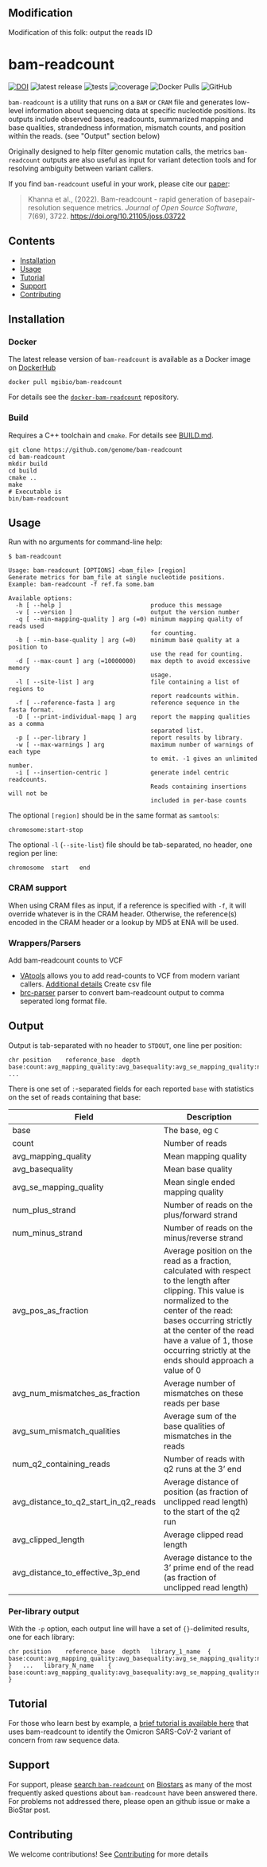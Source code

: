## Modification
Modification of this folk: output the reads ID

bam-readcount
=============

[![DOI](https://joss.theoj.org/papers/10.21105/joss.03722/status.svg)](https://doi.org/10.21105/joss.03722)
![latest release](https://img.shields.io/github/v/release/genome/bam-readcount)
![tests](https://github.com/seqfu/bam-readcount/actions/workflows/tests.yml/badge.svg?branch=samtools-1.10)
![coverage](https://coveralls.io/repos/seqfu/bam-readcount/badge.svg?branch=samtools-1.10&service=github)
![Docker Pulls](https://img.shields.io/docker/pulls/mgibio/bam-readcount?style=plastic)
![GitHub](https://img.shields.io/github/license/genome/bam-readcount)  


`bam-readcount` is a utility that runs on a `BAM` or `CRAM` file and generates low-level information about
sequencing data at specific nucleotide positions. Its outputs include observed bases,
readcounts, summarized mapping and base qualities, strandedness information, 
mismatch counts, and position within the reads. (see "Output" section below)

Originally designed to help filter genomic mutation calls, the metrics `bam-readcount` outputs 
are also useful as input for variant detection tools and for resolving ambiguity between
variant callers.

If you find `bam-readcount` useful in your work, please cite our [paper](https://doi.org/10.21105/joss.03722):

> Khanna et al., (2022). Bam-readcount - rapid generation of basepair-resolution sequence metrics. _Journal of Open Source Software_, 7(69), 3722. https://doi.org/10.21105/joss.03722

Contents
---------
 * [Installation](#installation)
 * [Usage](#usage)
 * [Tutorial](#tutorial)
 * [Support](#support)
 * [Contributing](#contributing)


Installation
------------

### Docker

The latest release version of `bam-readcount` is available as a Docker image
on [DockerHub](https://hub.docker.com/r/mgibio/bam-readcount)

    docker pull mgibio/bam-readcount

For details see the 
[`docker-bam-readcount`](https://github.com/genome/docker-bam-readcount)
repository. 


### Build

Requires a C++ toolchain and `cmake`. For details see
[BUILD.md](BUILD.md). 

    git clone https://github.com/genome/bam-readcount 
    cd bam-readcount
    mkdir build
    cd build
    cmake ..
    make
    # Executable is
    bin/bam-readcount


Usage
-----

Run with no arguments for command-line help:

    $ bam-readcount

    Usage: bam-readcount [OPTIONS] <bam_file> [region]
    Generate metrics for bam_file at single nucleotide positions.
    Example: bam-readcount -f ref.fa some.bam

    Available options:
      -h [ --help ]                         produce this message
      -v [ --version ]                      output the version number
      -q [ --min-mapping-quality ] arg (=0) minimum mapping quality of reads used
                                            for counting.
      -b [ --min-base-quality ] arg (=0)    minimum base quality at a position to
                                            use the read for counting.
      -d [ --max-count ] arg (=10000000)    max depth to avoid excessive memory
                                            usage.
      -l [ --site-list ] arg                file containing a list of regions to
                                            report readcounts within.
      -f [ --reference-fasta ] arg          reference sequence in the fasta format.
      -D [ --print-individual-mapq ] arg    report the mapping qualities as a comma
                                            separated list.
      -p [ --per-library ]                  report results by library.
      -w [ --max-warnings ] arg             maximum number of warnings of each type
                                            to emit. -1 gives an unlimited number.
      -i [ --insertion-centric ]            generate indel centric readcounts.
                                            Reads containing insertions will not be
                                            included in per-base counts

The optional `[region]` should be in the same format as `samtools`:

    chromosome:start-stop

The optional `-l` (`--site-list`) file should be tab-separated, no
header, one region per line:

    chromosome	start	end


### CRAM support

When using CRAM files as input, if a reference is specified with `-f`, it will override whatever is in
the CRAM header. Otherwise, the reference(s) encoded in the CRAM header or a lookup by
MD5 at ENA will be used.

### Wrappers/Parsers

Add bam-readcount counts to VCF
 - [VAtools](https://github.com/griffithlab/VAtools/blob/master/vatools/vcf_readcount_annotator.py) allows you to add read-counts to VCF from modern variant callers. [Additional details](https://vatools.readthedocs.io/en/latest/vcf_readcount_annotator.html)
Create csv file
 - [brc-parser](https://github.com/sridhar0605/brc-parser) parser to convert bam-readcount output to comma seperated long format file.

Output
------

Output is tab-separated with no header to `STDOUT`, one line per
position:

    chr	position	reference_base	depth	base:count:avg_mapping_quality:avg_basequality:avg_se_mapping_quality:num_plus_strand:num_minus_strand:avg_pos_as_fraction:avg_num_mismatches_as_fraction:avg_sum_mismatch_qualities:num_q2_containing_reads:avg_distance_to_q2_start_in_q2_reads:avg_clipped_length:avg_distance_to_effective_3p_end   ...

There is one set of `:`-separated fields for each reported `base` with
statistics on the set of reads containing that base:

Field | Description
----- | -----------
base | The base, eg `C`
count | Number of reads
avg_mapping_quality | Mean mapping quality
avg_basequality | Mean base quality
avg_se_mapping_quality | Mean single ended mapping quality
num_plus_strand | Number of reads on the plus/forward strand
num_minus_strand | Number of reads on the minus/reverse strand
avg_pos_as_fraction | Average position on the read as a fraction, calculated with respect to the length after clipping. This value is normalized to the center of the read: bases occurring strictly at the center of the read have a value of 1, those occurring strictly at the ends should approach a value of 0
avg_num_mismatches_as_fraction | Average number of mismatches on these reads per base
avg_sum_mismatch_qualities | Average sum of the base qualities of mismatches in the reads
num_q2_containing_reads | Number of reads with q2 runs at the 3’ end
avg_distance_to_q2_start_in_q2_reads | Average distance of position (as fraction of unclipped read length) to the start of the q2 run
avg_clipped_length | Average clipped read length
avg_distance_to_effective_3p_end | Average distance to the 3’ prime end of the read (as fraction of unclipped read length)


### Per-library output

With the `-p` option, each output line will have a set of `{}`-delimited
results, one for each library:

    chr	position	reference_base	depth	library_1_name	{	base:count:avg_mapping_quality:avg_basequality:avg_se_mapping_quality:num_plus_strand:num_minus_strand:avg_pos_as_fraction:avg_num_mismatches_as_fraction:avg_sum_mismatch_qualities:num_q2_containing_reads:avg_distance_to_q2_start_in_q2_reads:avg_clipped_length:avg_distance_to_effective_3p_end	}   ...   library_N_name	{	base:count:avg_mapping_quality:avg_basequality:avg_se_mapping_quality:num_plus_strand:num_minus_strand:avg_pos_as_fraction:avg_num_mismatches_as_fraction:avg_sum_mismatch_qualities:num_q2_containing_reads:avg_distance_to_q2_start_in_q2_reads:avg_clipped_length:avg_distance_to_effective_3p_end	}    


Tutorial
-----
For those who learn best by example, a [brief tutorial is available here](https://github.com/genome/bam-readcount/tree/master/tutorial) that uses bam-readcount to identify the Omicron SARS-CoV-2 variant of concern from raw sequence data.


Support
-----
For support, please [search
`bam-readcount`](https://www.biostars.org/post/search/?query=bam-readcount) on
[Biostars](https://www.biostars.org) as many of the most frequently asked
questions about `bam-readcount` have been answered there. For problems not addressed there, 
please open an github issue or make a BioStar post.


Contributing
------
We welcome contributions! See [Contributing](https://github.com/genome/bam-readcount/blob/master/CONTRIBUTING.md) for more details
